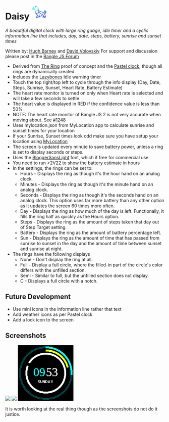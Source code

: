 # Daisy ![](app.png)

  *A beautiful digital clock with large ring guage, idle timer and a
   cyclic information line that includes, day, date, steps, battery,
   sunrise and sunset times*

Written by: [Hugh Barney](https://github.com/hughbarney) and [David Volovskiy](https://github.com/voloved)
For support and discussion please post in the [Bangle JS Forum](http://forum.espruino.com/microcosms/1424/)

* Derived from [The Ring](https://banglejs.com/apps/?id=thering) proof of concept and the [Pastel clock](https://banglejs.com/apps/?q=pastel), though all rings are dynamically created.
* Includes the [Lazybones](https://banglejs.com/apps/?q=lazybones) Idle warning timer
* Touch the top right/top left to cycle through the info display (Day, Date, Steps, Sunrise, Sunset, Heart Rate, Battery Estimate)
* The heart rate monitor is turned on only when Heart rate is selected and will take a few seconds to settle
* The heart value is displayed in RED if the confidence value is less than 50%
* NOTE: The heart rate monitor of Bangle JS 2 is not very accurate when moving about.
See [#1248](https://github.com/espruino/BangleApps/issues/1248)
* Uses mylocation.json from MyLocation app to calculate sunrise and sunset times for your location
* If your Sunrise, Sunset times look odd make sure you have setup your location using
[MyLocation](https://banglejs.com/apps/?id=mylocation)
* The screen is updated every minute to save battery power, unless a ring is set to display seconds or steps.
* Uses the [BloggerSansLight](https://www.1001fonts.com/rounded-fonts.html?page=3) font, which if free for commercial use
* You need to run >2V22 to show the battery estimate in hours
* In the settings, the rings can be set to:
  *  Hours - Displays the ring as though it's the hour hand on an analog clock.
  *  Minutes - Displays the ring as though it's the minute hand on an analog clock.
  *  Seconds - Displays the ring as though it's the seconds hand on an analog clock. This option uses far more battery than any other option as it updates the screen 60 times more often.
  *  Day - Displays the ring as how much of the day is left. Functionally, it fills the ring half as quickly as the Hours option.
  *  Steps - Displays the ring as the amount of steps taken that day out of Step Target setting.
  *  Battery - Displays the ring as the amount of battery percentage left.
  *  Sun - Displays the ring as the amount of time that has passed from sunrise to sunset in the day and the amount of time between sunset and sunrise at night.
* The rings have the following displays
  *  None - Don't display the ring at all.
  *  Full - Display a full circle, where the filled-in part of the circle's color differs with the unfilled section.
  *  Semi - Similar to full, but the unfilled section does not display.
  *  C - Displays a full circle with a notch.

## Future Development
* Use mini icons in the information line rather that text
* Add weather icons as per Pastel clock
* Add a lock icon to the screen

## Screenshots
![](screenshot_daisy1.png)
![](screenshot_daisy3.png)
![](screenshot_daisy4.png)

It is worth looking at the real thing though as the screenshots do not do it justice.
